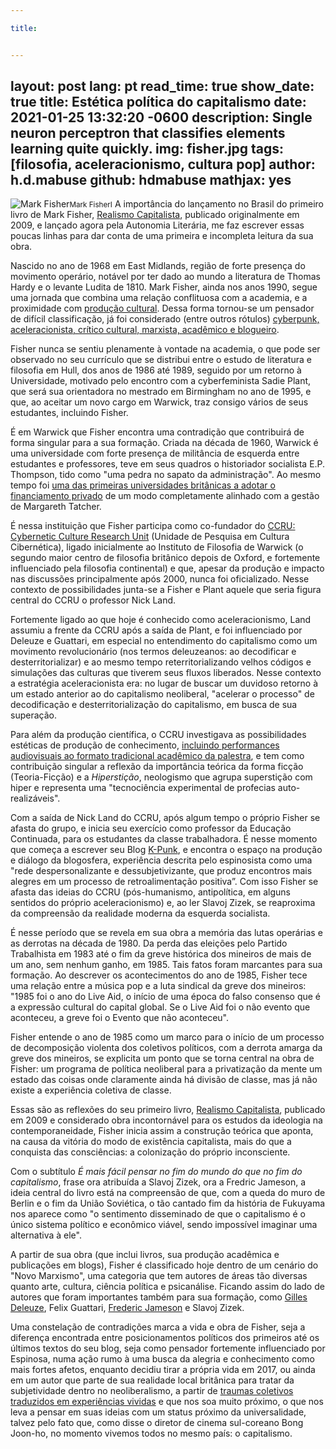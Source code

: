 ```yaml
---

title:


---
```

layout: post
lang: pt
read_time: true
show_date: true
title:  Estética política do capitalismo
date:   2021-01-25 13:32:20 -0600
description: Single neuron perceptron that classifies elements learning quite quickly.
img: fisher.jpg
tags: [filosofia, aceleracionismo, cultura pop]
author: h.d.mabuse
github:  hdmabuse
mathjax: yes
---

<img src="fisher.jpg" alt="Mark Fisher"/><small>Mark FisherI</small> A importância do lançamento no Brasil do primeiro livro de Mark Fisher, [Realismo Capitalista](https://autonomialiteraria.com.br/loja/teoria-politica/realismo-capitalista/), publicado originalmente em 2009, e lançado agora pela Autonomia Literária, me faz escrever essas poucas linhas para dar conta de uma primeira e incompleta leitura da sua obra.

Nascido no ano de 1968 em East Midlands, região de forte presença do movimento operário, notável por ter dado ao mundo a literatura de Thomas Hardy e o levante Ludita de 1810. Mark Fisher, ainda nos anos 1990, segue uma jornada que combina uma relação conflituosa com a academia, e a proximidade com [produção cultural](https://www.thewire.co.uk/news/45139/mark-fisher-1968-201). Dessa forma tornou-se um pensador de difícil classificação, já foi considerado (entre outros rótulos) [cyberpunk, aceleracionista, crítico cultural, marxista, acadêmico e blogueiro](https://jacobin.com.br/2020/07/contra-o-fim-da-historia/).

Fisher nunca se sentiu plenamente à vontade na academia, o que pode ser observado no seu currículo que se distribui entre o estudo de literatura e filosofia em Hull, dos anos de 1986 até 1989, seguido por um retorno à Universidade, motivado pelo encontro com a cyberfeminista Sadie Plant, que será sua orientadora no mestrado em Birmingham no ano de 1995, e que, ao aceitar um novo cargo em Warwick, traz consigo vários de seus estudantes, incluindo Fisher.

É em Warwick que Fisher encontra uma contradição que contribuirá de forma singular para a sua formação. Criada na década de 1960, Warwick é uma universidade com forte presença de militância de esquerda entre estudantes e professores, teve em seus quadros o historiador socialista E.P. Thompson, tido como "uma pedra no sapato da administração". Ao mesmo tempo foi [uma das primeiras universidades britânicas a adotar o financiamento privado](https://www.tandfonline.com/doi/abs/10.1080/08985628900000018) de um modo completamente alinhado com a gestão de Margareth Tatcher.

É nessa instituição que Fisher participa como co-fundador do [CCRU: Cybernetic Culture Research Unit](http://energyflashbysimonreynolds.blogspot.com/2009/11/renegade-academia-cybernetic-culture.html) (Unidade de Pesquisa em Cultura Cibernética), ligado inicialmente ao Instituto de Filosofia de Warwick (o segundo maior centro de filosofia britânico depois de Oxford, e fortemente influenciado pela filosofia continental) e que, apesar da produção e impacto nas discussões principalmente após 2000, nunca foi oficializado. Nesse contexto de possibilidades junta-se a Fisher e Plant aquele que seria figura central do CCRU o professor Nick Land.

Fortemente ligado ao que hoje é conhecido como aceleracionismo, Land assumiu a frente da CCRU após a saída de Plant, e foi influenciado por Deleuze e Guattari, em especial no entendimento do capitalismo como um movimento revolucionário (nos termos deleuzeanos: ao decodificar e desterritorializar) e ao mesmo tempo reterritorializando velhos códigos e simulações das culturas que tiverem seus fluxos liberados. Nesse contexto a estratégia aceleracionista era: no lugar de buscar um duvidoso retorno à um estado anterior ao do capitalismo neoliberal, "acelerar o processo" de decodificação e desterritorialização do capitalismo, em busca de sua superação.

Para além da produção científica, o CCRU investigava as possibilidades estéticas de produção de conhecimento, [incluindo performances audiovisuais ao formato tradicional acadêmico da palestra](http://energyflashbysimonreynolds.blogspot.com/2009/11/renegade-academia-cybernetic-culture.html), e tem como contribuição singular a reflexão da importância teórica da forma ficção (Teoria-Ficção) e a *Hiperstição*, neologismo que agrupa superstição com hiper e representa uma "tecnociência experimental de profecias auto-realizáveis".

Com a saída de Nick Land do CCRU, após algum tempo o próprio Fisher se afasta do grupo, e inicia seu exercício como professor da Educação Continuada, para os estudantes da classe trabalhadora. É nesse momento que começa a escrever seu Blog [K-Punk](http://k-punk.abstractdynamics.org/), e encontra o espaço na produção e diálogo da blogosfera, experiência descrita pelo espinosista como uma "rede despersonalizante e dessubjetivizante, que produz encontros mais alegres em um processo de retroalimentação positiva”. Com isso Fisher se afasta das ideias do CCRU (pós-humanismo, antipolítica, em alguns sentidos do próprio aceleracionismo) e, ao ler Slavoj Zizek, se reaproxima da compreensão da realidade moderna da esquerda socialista.

É nesse período que se revela em sua obra a memória das lutas operárias e as derrotas na década de 1980. Da perda das eleições pelo Partido Trabalhista em 1983 até o fim da greve histórica dos mineiros de mais de um ano, sem nenhum ganho, em 1985. Tais fatos foram marcantes para sua formação. Ao descrever os acontecimentos do ano de 1985, Fisher tece uma relação entre a música pop e a luta sindical da greve dos mineiros: "1985 foi o ano do Live Aid, o início de uma época do falso consenso que é a expressão cultural do capital global. Se o Live Aid foi o não evento que aconteceu, a greve foi o Evento que não aconteceu".

Fisher entende o ano de 1985 como um marco para o início de um processo de decomposição violenta dos coletivos políticos, com a derrota amarga da greve dos mineiros, se explicita um ponto que se torna central na obra de Fisher: um programa de política neoliberal para a privatização da mente um estado das coisas onde claramente ainda há divisão de classe, mas já não existe a experiência coletiva de classe.

Essas são as reflexões do seu primeiro livro, [Realismo Capitalista](https://autonomialiteraria.com.br/loja/teoria-politica/realismo-capitalista/), publicado em 2009 e considerado obra incontornável para os estudos da ideologia na contemporaneidade, Fisher inicia assim a construção teórica que aponta, na causa da vitória do modo de existência capitalista, mais do que a conquista das consciências: a colonização do próprio inconsciente.

Com o subtítulo *É mais fácil pensar no fim do mundo do que no fim do capitalismo*, frase ora atribuída a Slavoj Zizek, ora a Fredric Jameson, a ideia central do livro está na compreensão de que, com a queda do muro de Berlin e o fim da União Soviética, o tão cantado fim da história de Fukuyama nos aparece como "o sentimento disseminado de que o capitalismo é o único sistema político e econômico viável, sendo impossível imaginar uma alternativa à ele".

A partir de sua obra (que inclui livros, sua produção acadêmica e publicações em blogs), Fisher é classificado hoje dentro de um cenário do "Novo Marxismo", uma categoria que tem autores de áreas tão diversas quanto arte, cultura, ciência política e psicanálise. Ficando assim do lado de autores que foram importantes também para sua formação, como [Gilles Deleuze](https://youtu.be/6Her0PEsMao), Felix Guattari, [Frederic Jameson](https://truthout.org/articles/capitalism-the-infernal-machine-an-interview-with-fredric-jameson/) e Slavoj Zizek.

Uma constelação de contradições marca a vida e obra de Fisher, seja a diferença encontrada entre posicionamentos políticos dos primeiros até os últimos textos do seu blog, seja como pensador fortemente influenciado por Espinosa, numa ação rumo à uma busca da alegria e conhecimento como mais fortes afetos, enquanto decidiu tirar a própria vida em 2017, ou ainda em um autor que parte de sua realidade local britânica para tratar da subjetividade dentro no neoliberalismo, a partir de [traumas coletivos traduzidos em experiências vividas](https://www.jacobinmag.com/2017/01/mark-fisher-capitalist-realism-vampire-castle/) e que nos soa muito próximo, o que nos leva a pensar em suas ideias com um status próximo da universalidade, talvez pelo fato que, como disse o diretor de cinema sul-coreano Bong Joon-ho, no momento vivemos todos no mesmo país: o capitalismo.
